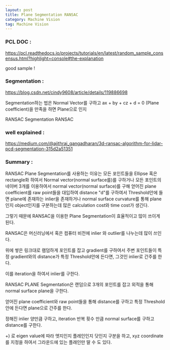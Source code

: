 ```yaml
---
layout: post
title: Plane Segmentation RANSAC
category: Machine Vision
tag: Machine Vision
---
```


### PCL DOC :

https://pcl.readthedocs.io/projects/tutorials/en/latest/random_sample_consensus.html?highlight=console#the-explanation

good sample !

### Segmentation :

https://blog.csdn.net/cindy9608/article/details/119886698

Segmentation하는 법은 Normal Vector를 구하고 ax + by + cz + d = 0 (Plane coefficient)을 만족을 하면 Plane으로 인지

RANSAC Segmentation RANSAC

### well explained :

https://medium.com/@ajithraj_gangadharan/3d-ransac-algorithm-for-lidar-pcd-segmentation-315d2a51351


### Summary :

RANSAC Plane Segmentation를 사용하는 이유는 모든 포인트들을 Ellipse 혹은 rectangle화 하여서 Normal vector(normal surface를)를 구하거나 모든 포인트의 네이버 3개를 이용하여서 normal vector(normal surface)를 구해 얻어진 plane coefficient를 raw point들을 대입하여 distance "d"를 구하여서 Threshold안에 들면 plane에 존재하는 inlier을 존재하거나 normal surface curvature를 통해 plane인지 object인지를 구분하는데 많은 calculation cost와 time cost가 생긴다.

그렇기 때문에 RANSAC을 이용한 Plane Segmentation이 효율적이고 많이 쓰이게 된다.

RANSAC은 머신러닝에서 혹은 컴퓨터 비전에 inlier 와 outlier를 나누는데 많이 쓰인다.

위에 쎃은 링크대로 램덤하게 포인트를 잡고 gradient를 구하여서 주변 포인트들이 특정 gradient와의 distance가 특정 Threshold안에 든다면, 그것인 inlier로 간주를 한다.

이를 iteration을 하여서 inlier를 구한다.

RANSAC PLANE Segmentation은 랜덤으로 3개의 포인트를 잡고 외적을 통해 normal surface plane을 구한다.

얻어진 plane coefficient와 raw point들을 통해 distance를 구하고 특정 Threshold 안에 든다면 plane으로 간주를 한다.

정해진 inlier 양만큼 구하고, iteration 반복 횟수 만큼 normal surface를 구하고 distance를 구한다.

+) 로 eigen value에 따라 엣지인지 플레인인지 닷인지 구분을 하고, xyz coordinate를 지정을 하여서 그라운드에 있는 플래인만 딸 수 도 있다.
